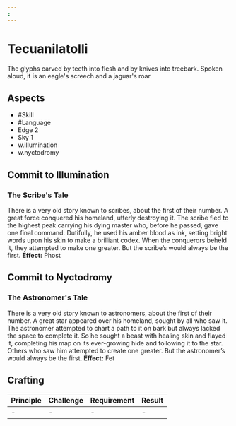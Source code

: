 ```yaml
---
:
---
```

# Tecuanilatolli
The glyphs carved by teeth into flesh and by knives into treebark. Spoken aloud, it is an eagle's screech and a jaguar's roar.
## Aspects
- #Skill
- #Language
- Edge 2
- Sky 1
- w.illumination
- w.nyctodromy
## Commit to Illumination
### The Scribe's Tale
There is a very old story known to scribes, about the first of their number. A great force conquered his homeland, utterly destroying it. The scribe fled to the highest peak carrying his dying master who, before he passed, gave one final command. Dutifully, he used his amber blood as ink, setting bright words upon his skin to make a brilliant codex. When the conquerors beheld it, they attempted to make one greater. But the scribe’s would always be the first.
**Effect:** Phost
## Commit to Nyctodromy
### The Astronomer's Tale
There is a very old story known to astronomers, about the first of their number. A great star appeared over his homeland, sought by all who saw it. The astronomer attempted to chart a path to it on bark but always lacked the space to complete it. So he sought a beast with healing skin and flayed it, completing his map on its ever-growing hide and following it to the star. Others who saw him attempted to create one greater. But the astronomer’s would always be the first.
**Effect:** Fet

## Crafting
| Principle | Challenge | Requirement | Result |
| --------- | --------- | ----------- | ------ |
| -         | -         | -           | -      |
